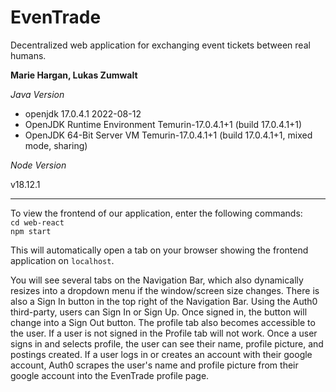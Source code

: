# EvenTrade
Decentralized web application for exchanging event tickets between real humans.

 **Marie Hargan, Lukas Zumwalt**

*Java Version*

- openjdk 17.0.4.1 2022-08-12
- OpenJDK Runtime Environment Temurin-17.0.4.1+1 (build 17.0.4.1+1)
- OpenJDK 64-Bit Server VM Temurin-17.0.4.1+1 (build 17.0.4.1+1, mixed mode, sharing)

*Node Version*

v18.12.1

********
To view the frontend of our application, enter the following commands: </br>
```cd web-react``` </br >
``` npm start ``` </br >

This will automatically open a tab on your browser showing the frontend application on ```localhost```.

You will see several tabs on the Navigation Bar, which also dynamically resizes into a dropdown menu if the window/screen size changes. There is also a Sign In button in the top right of the Navigation Bar. Using the Auth0 third-party, users can Sign In or Sign Up. Once signed in, the button will change into a Sign Out button. The profile tab also becomes accessible to the user. If a user is not signed in the Profile tab will not work. Once a user signs in and selects profile, the user can see their name, profile picture, and postings created. If a user logs in or creates an account with their google account, Auth0 scrapes the user's name and profile picture from their google account into the EvenTrade profile page.
